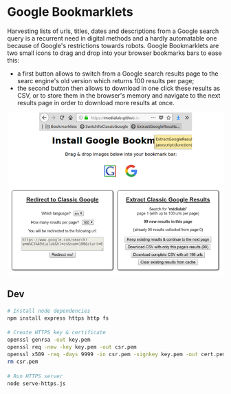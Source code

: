 # Google Bookmarklets

Harvesting lists of urls, titles, dates and descriptions from a Google search query is a recurrent need in digital methods and a hardly automatable one because of Google's restrictions towards robots.
Google Bookmarklets are two small icons to drag and drop into your browser bookmarks bars to ease this:
- a first button allows to switch from a Google search results page to the searc engine's old version which returns 100 results per page;
- the second button then allows to download in one click these results as CSV, or to store them in the browser's memory and navigate to the next results page in order to download more results at once.

<img src="images/bookmarklets.png"/>

## Dev

```bash
# Install node dependencies
npm install express https http fs

# Create HTTPS key & certificate 
openssl genrsa -out key.pem
openssl req -new -key key.pem -out csr.pem
openssl x509 -req -days 9999 -in csr.pem -signkey key.pem -out cert.pem
rm csr.pem

# Run HTTPS server
node serve-https.js
```
